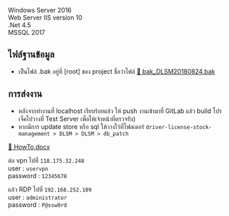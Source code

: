 Windows Server 2016  
Web Server IIS version 10  
.Net 4.5  
MSSQL 2017

## ไฟล์ฐานข้อมูล
- เป็นไฟล์ .bak อยู่ที่ [root] ของ project ชื่อว่าไฟล์ [:paperclip: bak_DLSM20180824.bak](https://gitlab.com/nysiis-solutions/driver-license-stock-management/blob/master/bak_DLSM20180824.bak)

## การส่งงาน
- หลังจากทำงานที่ localhost เรียบร้อยแล้ว ให้ push งานเข้ามาที่ GitLab แล้ว build โปรเจ็คไปวางที่ Test Server เพื่อให้เจ้าหน้าที่ตรวจรับ)
- หากมีการ update store หรือ sql ให้วางใว้ที่โฟลเดอร์ `driver-license-stock-management > DLSM > DLSM > db_patch`

[:paperclip: HowTo.docx](https://adiwitcoth.sharepoint.com/:w:/g/ESrmHgXT6qJFtHASaLAVE8kB3UjpN95gduKC0P5eYPt6HA?e=Ug8SOI)

ต่อ vpn ไปที่ `118.175.32.248`  
user : `uservpn`  
password : `12345678`  

แล้ว RDP ไปที่ `192.168.252.109`  
user : `administrator`  
password : `P@ssw0rd`